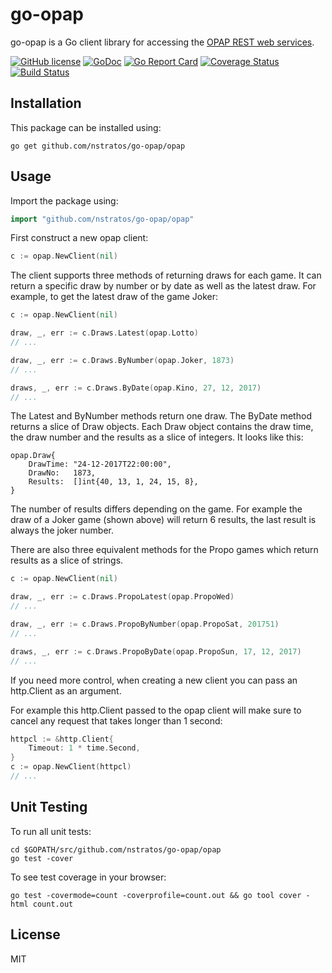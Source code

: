 go-opap
==============

go-opap is a Go client library for accessing the [OPAP REST web services](https://www.opap.gr/en/web-services).

[![GitHub license](https://img.shields.io/badge/license-MIT-blue.svg)](LICENSE)
[![GoDoc](https://godoc.org/github.com/nstratos/go-opap/opap?status.svg)](https://godoc.org/github.com/nstratos/go-opap/opap)
[![Go Report Card](https://goreportcard.com/badge/github.com/nstratos/go-opap)](https://goreportcard.com/report/github.com/nstratos/go-opap)
[![Coverage Status](https://coveralls.io/repos/github/nstratos/go-opap/badge.svg?branch=master)](https://coveralls.io/github/nstratos/go-opap?branch=master)
[![Build Status](https://travis-ci.org/nstratos/go-opap.svg?branch=master)](https://travis-ci.org/nstratos/go-opap)

Installation
------------

This package can be installed using:

	go get github.com/nstratos/go-opap/opap

Usage
-----

Import the package using:

```go
import "github.com/nstratos/go-opap/opap"
```

First construct a new opap client:

```go
c := opap.NewClient(nil)
```

The client supports three methods of returning draws for each game. It can return a specific draw by number or by date as well as the latest draw.
For example, to get the latest draw of the game Joker:

```go
c := opap.NewClient(nil)

draw, _, err := c.Draws.Latest(opap.Lotto)
// ...

draw, _, err := c.Draws.ByNumber(opap.Joker, 1873)
// ...

draws, _, err := c.Draws.ByDate(opap.Kino, 27, 12, 2017)
// ...
```

The Latest and ByNumber methods return one draw. The ByDate method returns a
slice of Draw objects. Each Draw object contains the draw time, the draw number
and the results as a slice of integers. It looks like this:

```
opap.Draw{
	DrawTime: "24-12-2017T22:00:00",
	DrawNo:   1873,
	Results:  []int{40, 13, 1, 24, 15, 8},
}
```

The number of results differs depending on the game. For example the draw of a
Joker game (shown above) will return 6 results, the last result is always the
joker number.

There are also three equivalent methods for the Propo games which return
results as a slice of strings.

```go
c := opap.NewClient(nil)

draw, _, err := c.Draws.PropoLatest(opap.PropoWed)
// ...

draw, _, err := c.Draws.PropoByNumber(opap.PropoSat, 201751)
// ...

draws, _, err := c.Draws.PropoByDate(opap.PropoSun, 17, 12, 2017)
// ...
```

If you need more control, when creating a new client you can pass an
http.Client as an argument.

For example this http.Client passed to the opap client will make sure to cancel
any request that takes longer than 1 second:

```go
httpcl := &http.Client{
	Timeout: 1 * time.Second,
}
c := opap.NewClient(httpcl)
// ...
```

Unit Testing
------------

To run all unit tests:

	cd $GOPATH/src/github.com/nstratos/go-opap/opap
	go test -cover

To see test coverage in your browser:

	go test -covermode=count -coverprofile=count.out && go tool cover -html count.out

License
-------

MIT
